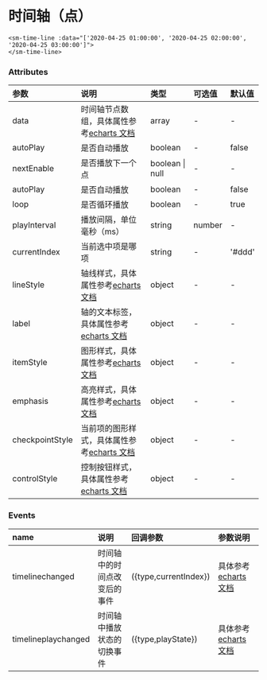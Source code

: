 # 时间轴（点）

<sm-iframe src="https://iclient.supermap.io/examples/component/components_time_line_vue.html"></sm-iframe>

```vue
<sm-time-line :data="['2020-04-25 01:00:00', '2020-04-25 02:00:00', '2020-04-25 03:00:00']">
</sm-time-line>
```

### Attributes

| 参数            | 说明                                                                                                             | 类型            | 可选值 | 默认值 |
| :-------------- | :--------------------------------------------------------------------------------------------------------------- | :-------------- | :----- | :----- |
| data            | 时间轴节点数组，具体属性参考[echarts 文档](https://echarts.apache.org/zh/option.html#timeline.data)                        | array           | -      | -     |
| autoPlay        | 是否自动播放                                                                                                     | boolean         | -      | false  |
| nextEnable      | 是否播放下一个点                                                                                                 | boolean \| null | -      | -      |
| autoPlay        | 是否自动播放                                                                                                     | boolean         | -      | false  |
| loop            | 是否循环播放                                                                                                     | boolean         | -      | true   |
| playInterval    | 播放间隔，单位毫秒（ms）                                                                                         | string          | number | -      | 3000 |
| currentIndex    | 当前选中项是哪项                                                                                                 | string          | -      | '#ddd' |
| lineStyle       | 轴线样式，具体属性参考[echarts 文档](https://echarts.apache.org/zh/option.html#timeline.lineStyle)               | object          | -      | -      |
| label           | 轴的文本标签，具体属性参考[echarts 文档](https://echarts.apache.org/zh/option.html#timeline.label)               | object          | -      | -      |
| itemStyle       | 图形样式，具体属性参考[echarts 文档](https://echarts.apache.org/zh/option.html#timeline.itemStyle)               | object          | -      | -      |
| emphasis        | 高亮样式，具体属性参考[echarts 文档](https://echarts.apache.org/zh/option.html#timeline.emphasis)                | object          | -      | -      |
| checkpointStyle | 当前项的图形样式，具体属性参考[echarts 文档](https://echarts.apache.org/zh/option.html#timeline.checkpointStyle) | object          | -      | -      |
| controlStyle    | 控制按钮样式，具体属性参考[echarts 文档](https://echarts.apache.org/zh/option.html#timeline.controlStyle)        | object          | -      | -      |

### Events

| name                | 说明                         | 回调参数              | 参数说明                                                                                  |
| :------------------ | :--------------------------- | :-------------------- | :---------------------------------------------------------------------------------------- |
| timelinechanged     | 时间轴中的时间点改变后的事件 | ({type,currentIndex}) | 具体参考[echarts 文档](https://echarts.apache.org/zh/api.html#events.timelinechanged)     |
| timelineplaychanged | 时间轴中播放状态的切换事件   | ({type,playState})    | 具体参考[echarts 文档](https://echarts.apache.org/zh/api.html#events.timelineplaychanged) |
